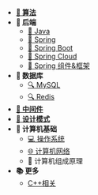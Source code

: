 <!-- 侧边栏 _sidebar.md -->

+ [**:blue_book: 算法**](/basic/algorithm/index.md)
+ **:green_book: 后端**
    + [:tea: Java](/basic/backend/java/index.md)
    + [:leaves: Spring](/basic/backend/spring/index.md)
    + [:leaves: Spring Boot](/basic/backend/spring-boot/index.md)
    + [:leaves: Spring Cloud](/basic/backend/spring-cloud/index.md)
    + [:palm_tree: Spring 组件&框架](/basic/backend/spring-component/index.md)
+ **:ledger: 数据库**
    + [:mag: MySQL](/basic/database/mysql/index.md)
    + [:mag: Redis](/basic/database/redis/index.md)
+ [**:orange_book: 中间件**](/basic/middleware/index.md)
+ [**:art: 设计模式**](/basic/system-design/index.md)
+ **:notebook: 计算机基础**
    + [:computer: 操作系统](/basic/cs-basic/os/index.md)
    + [:globe_with_meridians: 计算机网络](/basic/cs-basic/network/index.md)
    + :floppy_disk: 计算机组成原理
+ **:books: 更多**
    + [C++相关](/wjl/README.md)
